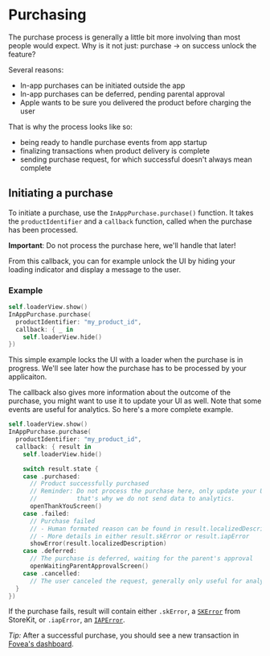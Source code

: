 # Purchasing
The purchase process is generally a little bit more involving than most people would expect. Why is it not just: purchase &rarr; on success unlock the feature?

Several reasons:
- In-app purchases can be initiated outside the app
- In-app purchases can be deferred, pending parental approval
- Apple wants to be sure you delivered the product before charging the user

That is why the process looks like so:
- being ready to handle purchase events from app startup
- finalizing transactions when product delivery is complete
- sending purchase request, for which successful doesn't always mean complete

## Initiating a purchase
To initiate a purchase, use the `InAppPurchase.purchase()` function. It takes the `productIdentifier` and a `callback` function, called when the purchase has been processed.

**Important**: Do not process the purchase here, we'll handle that later!

From this callback, you can for example unlock the UI by hiding your loading indicator and display a message to the user.

### **Example**

``` swift
self.loaderView.show()
InAppPurchase.purchase(
  productIdentifier: "my_product_id",
  callback: { _ in
    self.loaderView.hide()
})
```

This simple example locks the UI with a loader when the purchase is in progress. We'll see later how the purchase has to be processed by your applicaiton.

The callback also gives more information about the outcome of the purchase, you might want to use it to update your UI as well. Note that some events are useful for analytics. So here's a more complete example.

``` swift
self.loaderView.show()
InAppPurchase.purchase(
  productIdentifier: "my_product_id",
  callback: { result in
    self.loaderView.hide()

    switch result.state {
    case .purchased:
      // Product successfully purchased
      // Reminder: Do not process the purchase here, only update your UI.
      //           that's why we do not send data to analytics.
      openThankYouScreen()
    case .failed:
      // Purchase failed
      // - Human formated reason can be found in result.localizedDescription
      // - More details in either result.skError or result.iapError
      showError(result.localizedDescription)
    case .deferred:
      // The purchase is deferred, waiting for the parent's approval
      openWaitingParentApprovalScreen()
    case .cancelled:
      // The user canceled the request, generally only useful for analytics.
  }
})
```

If the purchase fails, result will contain either `.skError`, a [`SKError`](https://developer.apple.com/documentation/storekit/skerror/code) from StoreKit, or `.iapError`, an [`IAPError`](errors.html).

*Tip:* After a successful purchase, you should see a new transaction in [Fovea's dashboard](https://billing-dashboard.fovea.cc/transactions).
